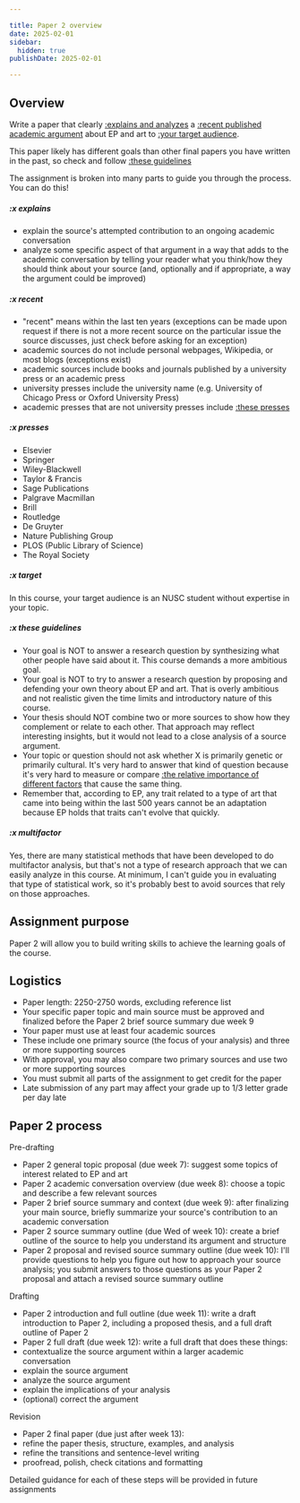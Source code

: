 ```yaml
---

title: Paper 2 overview
date: 2025-02-01
sidebar:
  hidden: true
publishDate: 2025-02-01

---
```


## Overview

Write a paper that clearly [:explains and analyzes](#x-explains) a [:recent published academic argument](#x-recent) about EP and art to [:your target audience](#x-target).

This paper likely has different goals than other final papers you have written in the past, so check and follow [:these guidelines](#x-theseguidelines)

The assignment is broken into many parts to guide you through the process. You can do this!

##### :x explains

- explain the source's attempted contribution to an ongoing academic conversation
- analyze some specific aspect of that argument in a way that adds to the academic conversation by telling your reader what you think/how they should think about your source (and, optionally and if appropriate, a way the argument could be improved)

##### :x recent

- "recent" means within the last ten years (exceptions can be made upon request if there is not a more recent source on the particular issue the source discusses, just check before asking for an exception)
- academic sources do not include personal webpages, Wikipedia, or most blogs (exceptions exist)
- academic sources include books and journals published by a university press or an academic press
- university presses include the university name (e.g. University of Chicago Press or Oxford University Press)
- academic presses that are not university presses include [:these presses](#x-presses)

##### :x presses

- Elsevier
- Springer
- Wiley-Blackwell
- Taylor & Francis
- Sage Publications
- Palgrave Macmillan
- Brill
- Routledge
- De Gruyter
- Nature Publishing Group
- PLOS (Public Library of Science)
- The Royal Society

##### :x target

In this course, your target audience is an NUSC student without expertise in your topic.

##### :x these guidelines

- Your goal is NOT to answer a research question by synthesizing what other people have said about it. This course demands a more ambitious goal.
- Your goal is NOT to try to answer a research question by proposing and defending your own theory about EP and art. That is overly ambitious and not realistic given the time limits and introductory nature of this course.
- Your thesis should NOT combine two or more sources to show how they complement or relate to each other. That approach may reflect interesting insights, but it would not lead to a close analysis of a source argument.
- Your topic or question should not ask whether X is primarily genetic or primarily cultural. It's very hard to answer that kind of question because it's very hard to measure or compare [:the relative importance of different factors](#x-multifactor) that cause the same thing.
- Remember that, according to EP, any trait related to a type of art that came into being within the last 500 years cannot be an adaptation because EP holds that traits can't evolve that quickly.

##### :x multifactor

Yes, there are many statistical methods that have been developed to do multifactor analysis, but that's not a type of research approach that we can easily analyze in this course. At minimum, I can't guide you in evaluating that type of statistical work, so it's probably best to avoid sources that rely on those approaches.

## Assignment purpose

Paper 2 will allow you to build writing skills to achieve the learning goals of the course.

## Logistics

- Paper length: 2250-2750 words, excluding reference list
- Your specific paper topic and main source must be approved and finalized before the Paper 2 brief source summary due week 9
- Your paper must use at least four academic sources
- These include one primary source (the focus of your analysis) and three or more supporting sources
- With approval, you may also compare two primary sources and use two or more supporting sources
- You must submit all parts of the assignment to get credit for the paper
- Late submission of any part may affect your grade up to 1/3 letter grade per day late

## Paper 2 process

Pre-drafting

- Paper 2 general topic proposal (due week 7): suggest some topics of interest related to EP and art
- Paper 2 academic conversation overview (due week 8): choose a topic and describe a few relevant sources
- Paper 2 brief source summary and context (due week 9): after finalizing your main source, briefly summarize your source's contribution to an academic conversation
- Paper 2 source summary outline (due Wed of week 10): create a brief outline of the source to help you understand its argument and structure
- Paper 2 proposal and revised source summary outline (due week 10): I'll provide questions to help you figure out how to approach your source analysis; you submit answers to those questions as your Paper 2 proposal and attach a revised source summary outline

Drafting

- Paper 2 introduction and full outline (due week 11): write a draft introduction to Paper 2, including a proposed thesis, and a full draft outline of Paper 2
- Paper 2 full draft (due week 12): write a full draft that does these things:
- contextualize the source argument within a larger academic conversation
- explain the source argument
- analyze the source argument
- explain the implications of your analysis
- (optional) correct the argument

Revision

- Paper 2 final paper (due just after week 13):
- refine the paper thesis, structure, examples, and analysis
- refine the transitions and sentence-level writing
- proofread, polish, check citations and formatting

Detailed guidance for each of these steps will be provided in future assignments
